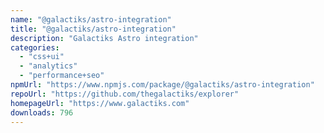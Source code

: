 ```yaml
---
name: "@galactiks/astro-integration"
title: "@galactiks/astro-integration"
description: "Galactiks Astro integration"
categories:
  - "css+ui"
  - "analytics"
  - "performance+seo"
npmUrl: "https://www.npmjs.com/package/@galactiks/astro-integration"
repoUrl: "https://github.com/thegalactiks/explorer"
homepageUrl: "https://www.galactiks.com"
downloads: 796
---
```

